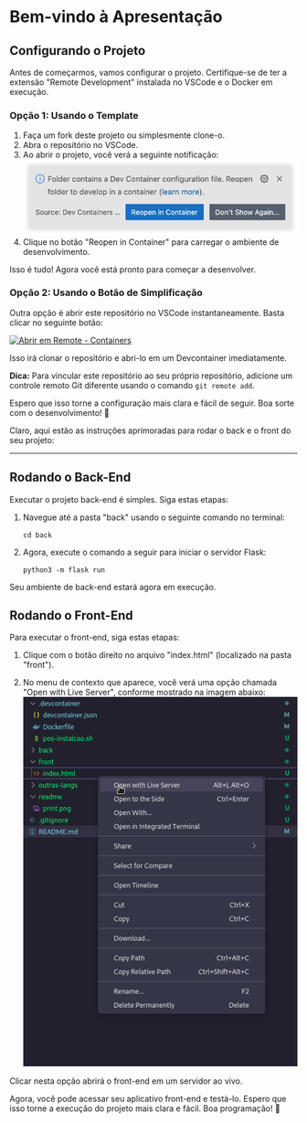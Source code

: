 # Bem-vindo à Apresentação

## Configurando o Projeto

Antes de começarmos, vamos configurar o projeto. Certifique-se de ter a extensão "Remote Development" instalada no VSCode e o Docker em execução.

### Opção 1: Usando o Template

1. Faça um fork deste projeto ou simplesmente clone-o.
2. Abra o repositório no VSCode.
3. Ao abrir o projeto, você verá a seguinte notificação:
   ![Notificação do Devcontainer](readme/print.png)
4. Clique no botão "Reopen in Container" para carregar o ambiente de desenvolvimento.

Isso é tudo! Agora você está pronto para começar a desenvolver.

### Opção 2: Usando o Botão de Simplificação

Outra opção é abrir este repositório no VSCode instantaneamente. Basta clicar no seguinte botão:

[![Abrir em Remote - Containers](https://img.shields.io/static/v1?label=Remote%20-%20Containers&message=Abrir&color=blue&logo=visualstudiocode)](https://vscode.dev/redirect?url=vscode://ms-vscode-remote.remote-containers/cloneInVolume?url=https://github.com/eduumach/palestra-rest-api)

Isso irá clonar o repositório e abri-lo em um Devcontainer imediatamente.

**Dica:** Para vincular este repositório ao seu próprio repositório, adicione um controle remoto Git diferente usando o comando `git remote add`.

Espero que isso torne a configuração mais clara e fácil de seguir. Boa sorte com o desenvolvimento! 🚀

Claro, aqui estão as instruções aprimoradas para rodar o back e o front do seu projeto:

---

## Rodando o Back-End

Executar o projeto back-end é simples. Siga estas etapas:

1. Navegue até a pasta "back" usando o seguinte comando no terminal:
    ```
    cd back
    ```

2. Agora, execute o comando a seguir para iniciar o servidor Flask:
    ```
    python3 -m flask run
    ```

Seu ambiente de back-end estará agora em execução.

## Rodando o Front-End

Para executar o front-end, siga estas etapas:

1. Clique com o botão direito no arquivo "index.html" (localizado na pasta "front").

2. No menu de contexto que aparece, você verá uma opção chamada "Open with Live Server", conforme mostrado na imagem abaixo:
    ![Live Server](readme/print2.png)

Clicar nesta opção abrirá o front-end em um servidor ao vivo.

Agora, você pode acessar seu aplicativo front-end e testá-lo. Espero que isso torne a execução do projeto mais clara e fácil. Boa programação! 🚀